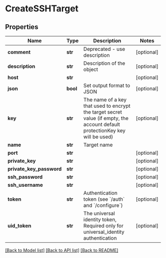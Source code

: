 # CreateSSHTarget

## Properties
Name | Type | Description | Notes
------------ | ------------- | ------------- | -------------
**comment** | **str** | Deprecated - use description | [optional] 
**description** | **str** | Description of the object | [optional] 
**host** | **str** |  | [optional] 
**json** | **bool** | Set output format to JSON | [optional] 
**key** | **str** | The name of a key that used to encrypt the target secret value (if empty, the account default protectionKey key will be used) | [optional] 
**name** | **str** | Target name | 
**port** | **str** |  | [optional] 
**private_key** | **str** |  | [optional] 
**private_key_password** | **str** |  | [optional] 
**ssh_password** | **str** |  | [optional] 
**ssh_username** | **str** |  | [optional] 
**token** | **str** | Authentication token (see &#x60;/auth&#x60; and &#x60;/configure&#x60;) | [optional] 
**uid_token** | **str** | The universal identity token, Required only for universal_identity authentication | [optional] 

[[Back to Model list]](../README.md#documentation-for-models) [[Back to API list]](../README.md#documentation-for-api-endpoints) [[Back to README]](../README.md)


